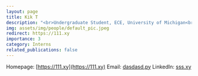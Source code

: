 ```yaml
---
layout: page
title: Kik T
description: "<br>Undergraduate Student, ECE, University of Michigan<br>06/2022 -- present"
img: assets/img/people/default_pic.jpeg
redirect: https://111.xy
importance: 3
category: Interns
related_publications: false
---
```

Homepage: [https://111.xy](https://111.xy)
Email: [dasdasd.py](mailto:dasdasd.py)
LinkedIn: [sss.xy](sss.xy)
